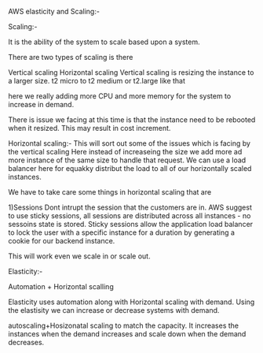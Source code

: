AWS elasticity and Scaling:-

Scaling:-

It is the ability of the system to scale based upon a system.

There are two types of scaling is there 

Vertical scaling
Horizontal scaling
Vertical scaling is resizing the instance to a larger size.
t2 micro to t2 medium or t2.large like that

here we really adding more CPU and more memory for the system to increase in demand.

There is issue we facing at this time is that the instance need to be rebooted when it resized. This may result in cost increment.

Horizontal scaling:-
This will sort out some of the issues which is facing by the vertical scaling
Here instead of increaseing the size we add more ad more instance of the same size to handle that request.
We can use a load balancer here for equakky distribut the load to all of our horizontally scaled instances.


We have to take care some things in horizontal scaling that are 

1)Sessions
Dont intrupt the session that the customers are in.
AWS suggest to use sticky sessions, all sessions are distributed across all instances - no sessoins state is stored.
Sticky sessions allow the application load balancer to lock the user with a specific instance for a duration by generating
a cookie for our backend instance.

This will work even we scale in or scale out.

Elasticity:-

Automation
+
Horizontal scalling

Elasticity uses automation along with Horizontal scaling with demand.
Using the elastisity we can increase or decrease systems with demand. 

autoscaling+Hosizonatal scaling to match the capacity.
It increases the instances when the demand increases and scale down when the demand decreases.



